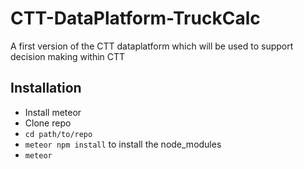 # CTT-DataPlatform-TruckCalc
A first version of the CTT dataplatform which will be used to support decision making within CTT

## Installation
- Install meteor
- Clone repo
- `cd path/to/repo`
- `meteor npm install` to install the node_modules
- `meteor`
